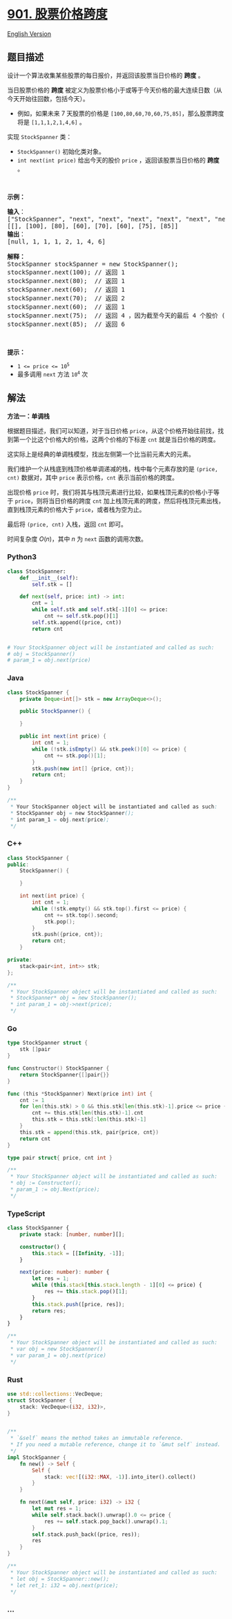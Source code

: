 # [901. 股票价格跨度](https://leetcode.cn/problems/online-stock-span)

[English Version](/solution/0900-0999/0901.Online%20Stock%20Span/README_EN.md)

## 题目描述

<!-- 这里写题目描述 -->

<p>设计一个算法收集某些股票的每日报价，并返回该股票当日价格的 <strong>跨度</strong> 。</p>

<p>当日股票价格的 <strong>跨度</strong> 被定义为股票价格小于或等于今天价格的最大连续日数（从今天开始往回数，包括今天）。</p>

<ul>
	<li>
	<p>例如，如果未来 7 天股票的价格是 <code>[100,80,60,70,60,75,85]</code>，那么股票跨度将是 <code>[1,1,1,2,1,4,6]</code> 。</p>
	</li>
</ul>

<p>实现 <code>StockSpanner</code> 类：</p>

<ul>
	<li><code>StockSpanner()</code> 初始化类对象。</li>
	<li><code>int next(int price)</code> 给出今天的股价 <code>price</code> ，返回该股票当日价格的 <strong>跨度</strong> 。</li>
</ul>

<p>&nbsp;</p>

<p><strong class="example">示例：</strong></p>

<pre>
<strong>输入</strong>：
["StockSpanner", "next", "next", "next", "next", "next", "next", "next"]
[[], [100], [80], [60], [70], [60], [75], [85]]
<strong>输出</strong>：
[null, 1, 1, 1, 2, 1, 4, 6]

<strong>解释：</strong>
StockSpanner stockSpanner = new StockSpanner();
stockSpanner.next(100); // 返回 1
stockSpanner.next(80);  // 返回 1
stockSpanner.next(60);  // 返回 1
stockSpanner.next(70);  // 返回 2
stockSpanner.next(60);  // 返回 1
stockSpanner.next(75);  // 返回 4 ，因为截至今天的最后 4 个股价 (包括今天的股价 75) 都小于或等于今天的股价。
stockSpanner.next(85);  // 返回 6
</pre>

&nbsp;

<p><strong>提示：</strong></p>

<ul>
	<li><code>1 &lt;= price &lt;= 10<sup>5</sup></code></li>
	<li>最多调用 <code>next</code> 方法 <code>10<sup>4</sup></code> 次</li>
</ul>

## 解法

<!-- 这里可写通用的实现逻辑 -->

**方法一：单调栈**

根据题目描述，我们可以知道，对于当日价格 `price`，从这个价格开始往前找，找到第一个比这个价格大的价格，这两个价格的下标差 `cnt` 就是当日价格的跨度。

这实际上是经典的单调栈模型，找出左侧第一个比当前元素大的元素。

我们维护一个从栈底到栈顶价格单调递减的栈，栈中每个元素存放的是 `(price, cnt)` 数据对，其中 `price` 表示价格，`cnt` 表示当前价格的跨度。

出现价格 `price` 时，我们将其与栈顶元素进行比较，如果栈顶元素的价格小于等于 `price`，则将当日价格的跨度 `cnt` 加上栈顶元素的跨度，然后将栈顶元素出栈，直到栈顶元素的价格大于 `price`，或者栈为空为止。

最后将 `(price, cnt)` 入栈，返回 `cnt` 即可。

时间复杂度 $O(n)$，其中 $n$ 为 `next` 函数的调用次数。

<!-- tabs:start -->

### **Python3**

<!-- 这里可写当前语言的特殊实现逻辑 -->

```python
class StockSpanner:
    def __init__(self):
        self.stk = []

    def next(self, price: int) -> int:
        cnt = 1
        while self.stk and self.stk[-1][0] <= price:
            cnt += self.stk.pop()[1]
        self.stk.append((price, cnt))
        return cnt


# Your StockSpanner object will be instantiated and called as such:
# obj = StockSpanner()
# param_1 = obj.next(price)
```

### **Java**

<!-- 这里可写当前语言的特殊实现逻辑 -->

```java
class StockSpanner {
    private Deque<int[]> stk = new ArrayDeque<>();

    public StockSpanner() {

    }

    public int next(int price) {
        int cnt = 1;
        while (!stk.isEmpty() && stk.peek()[0] <= price) {
            cnt += stk.pop()[1];
        }
        stk.push(new int[] {price, cnt});
        return cnt;
    }
}

/**
 * Your StockSpanner object will be instantiated and called as such:
 * StockSpanner obj = new StockSpanner();
 * int param_1 = obj.next(price);
 */
```

### **C++**

```cpp
class StockSpanner {
public:
    StockSpanner() {

    }

    int next(int price) {
        int cnt = 1;
        while (!stk.empty() && stk.top().first <= price) {
            cnt += stk.top().second;
            stk.pop();
        }
        stk.push({price, cnt});
        return cnt;
    }

private:
    stack<pair<int, int>> stk;
};

/**
 * Your StockSpanner object will be instantiated and called as such:
 * StockSpanner* obj = new StockSpanner();
 * int param_1 = obj->next(price);
 */
```

### **Go**

```go
type StockSpanner struct {
	stk []pair
}

func Constructor() StockSpanner {
	return StockSpanner{[]pair{}}
}

func (this *StockSpanner) Next(price int) int {
	cnt := 1
	for len(this.stk) > 0 && this.stk[len(this.stk)-1].price <= price {
		cnt += this.stk[len(this.stk)-1].cnt
		this.stk = this.stk[:len(this.stk)-1]
	}
	this.stk = append(this.stk, pair{price, cnt})
	return cnt
}

type pair struct{ price, cnt int }

/**
 * Your StockSpanner object will be instantiated and called as such:
 * obj := Constructor();
 * param_1 := obj.Next(price);
 */
```

### **TypeScript**

```ts
class StockSpanner {
    private stack: [number, number][];

    constructor() {
        this.stack = [[Infinity, -1]];
    }

    next(price: number): number {
        let res = 1;
        while (this.stack[this.stack.length - 1][0] <= price) {
            res += this.stack.pop()[1];
        }
        this.stack.push([price, res]);
        return res;
    }
}

/**
 * Your StockSpanner object will be instantiated and called as such:
 * var obj = new StockSpanner()
 * var param_1 = obj.next(price)
 */
```

### **Rust**

```rust
use std::collections::VecDeque;
struct StockSpanner {
    stack: VecDeque<(i32, i32)>,
}


/**
 * `&self` means the method takes an immutable reference.
 * If you need a mutable reference, change it to `&mut self` instead.
 */
impl StockSpanner {
    fn new() -> Self {
        Self {
            stack: vec![(i32::MAX, -1)].into_iter().collect()
        }
    }

    fn next(&mut self, price: i32) -> i32 {
        let mut res = 1;
        while self.stack.back().unwrap().0 <= price {
            res += self.stack.pop_back().unwrap().1;
        }
        self.stack.push_back((price, res));
        res
    }
}

/**
 * Your StockSpanner object will be instantiated and called as such:
 * let obj = StockSpanner::new();
 * let ret_1: i32 = obj.next(price);
 */
```

### **...**

```

```

<!-- tabs:end -->
